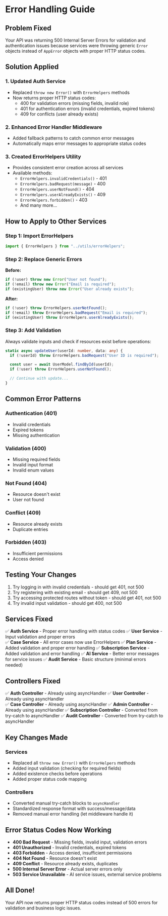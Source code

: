 # Error Handling Guide

## Problem Fixed

Your API was returning 500 Internal Server Errors for validation and authentication issues because services were throwing generic `Error` objects instead of `AppError` objects with proper HTTP status codes.

## Solution Applied

### 1. Updated Auth Service

- Replaced `throw new Error()` with `ErrorHelpers` methods
- Now returns proper HTTP status codes:
  - 400 for validation errors (missing fields, invalid role)
  - 401 for authentication errors (invalid credentials, expired tokens)
  - 409 for conflicts (user already exists)

### 2. Enhanced Error Handler Middleware

- Added fallback patterns to catch common error messages
- Automatically maps error messages to appropriate status codes

### 3. Created ErrorHelpers Utility

- Provides consistent error creation across all services
- Available methods:
  - `ErrorHelpers.invalidCredentials()` - 401
  - `ErrorHelpers.badRequest(message)` - 400
  - `ErrorHelpers.userNotFound()` - 404
  - `ErrorHelpers.userAlreadyExists()` - 409
  - `ErrorHelpers.forbidden()` - 403
  - And many more...

## How to Apply to Other Services

### Step 1: Import ErrorHelpers

```typescript
import { ErrorHelpers } from "../utils/errorHelpers";
```

### Step 2: Replace Generic Errors

**Before:**

```typescript
if (!user) throw new Error("User not found");
if (!email) throw new Error("Email is required");
if (existingUser) throw new Error("User already exists");
```

**After:**

```typescript
if (!user) throw ErrorHelpers.userNotFound();
if (!email) throw ErrorHelpers.badRequest("Email is required");
if (existingUser) throw ErrorHelpers.userAlreadyExists();
```

### Step 3: Add Validation

Always validate inputs and check if resources exist before operations:

```typescript
static async updateUser(userId: number, data: any) {
  if (!userId) throw ErrorHelpers.badRequest("User ID is required");

  const user = await UserModel.findById(userId);
  if (!user) throw ErrorHelpers.userNotFound();

  // Continue with update...
}
```

## Common Error Patterns

### Authentication (401)

- Invalid credentials
- Expired tokens
- Missing authentication

### Validation (400)

- Missing required fields
- Invalid input format
- Invalid enum values

### Not Found (404)

- Resource doesn't exist
- User not found

### Conflict (409)

- Resource already exists
- Duplicate entries

### Forbidden (403)

- Insufficient permissions
- Access denied

## Testing Your Changes

1. Try logging in with invalid credentials - should get 401, not 500
2. Try registering with existing email - should get 409, not 500
3. Try accessing protected routes without token - should get 401, not 500
4. Try invalid input validation - should get 400, not 500

## Services Fixed

✅ **Auth Service** - Proper error handling with status codes
✅ **User Service** - Input validation and proper errors  
✅ **Case Service** - All error cases now use ErrorHelpers
✅ **Plan Service** - Added validation and proper error handling
✅ **Subscription Service** - Added validation and error handling
✅ **AI Service** - Better error messages for service issues
✅ **Audit Service** - Basic structure (minimal errors needed)

## Controllers Fixed

✅ **Auth Controller** - Already using asyncHandler
✅ **User Controller** - Already using asyncHandler  
✅ **Case Controller** - Already using asyncHandler
✅ **Admin Controller** - Already using asyncHandler
✅ **Subscription Controller** - Converted from try-catch to asyncHandler
✅ **Audit Controller** - Converted from try-catch to asyncHandler

## Key Changes Made

### Services

- Replaced all `throw new Error()` with `ErrorHelpers` methods
- Added input validation (checking for required fields)
- Added existence checks before operations
- Added proper status code mapping

### Controllers

- Converted manual try-catch blocks to `asyncHandler`
- Standardized response format with success/message/data
- Removed manual error handling (let middleware handle it)

## Error Status Codes Now Working

- **400 Bad Request** - Missing fields, invalid input, validation errors
- **401 Unauthorized** - Invalid credentials, expired tokens
- **403 Forbidden** - Access denied, insufficient permissions
- **404 Not Found** - Resource doesn't exist
- **409 Conflict** - Resource already exists, duplicates
- **500 Internal Server Error** - Actual server errors only
- **503 Service Unavailable** - AI service issues, external service problems

## All Done!

Your API now returns proper HTTP status codes instead of 500 errors for validation and business logic issues.
